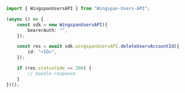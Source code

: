 <!-- Start SDK Example Usage -->


```typescript
import { WingspanUsersAPI } from "Wingspan-Users-API";

(async () => {
    const sdk = new WingspanUsersAPI({
        bearerAuth: "",
    });

    const res = await sdk.wingspanUsersAPI.deleteUsersAccountId({
        id: "<ID>",
    });

    if (res.statusCode == 200) {
        // handle response
    }
})();

```
<!-- End SDK Example Usage -->